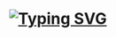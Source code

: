 # [![Typing SVG](https://readme-typing-svg.herokuapp.com?font=Markdown&size=30&color=F70000&multiline=true&width=280&height=70&lines=❃+𝐆𝐇𝐎𝐒𝐓+𝐒𝐇𝐀𝐃𝐎𝐖+❃)](https://git.io/typing-svg)

